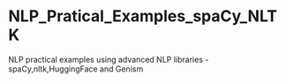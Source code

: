 # NLP_Pratical_Examples_spaCy_NLTK
NLP practical examples using advanced NLP libraries - spaCy,nltk,HuggingFace and Genism
